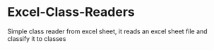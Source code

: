 # Excel-Class-Readers
Simple class reader from excel sheet, it reads an excel sheet file and classify it to classes
